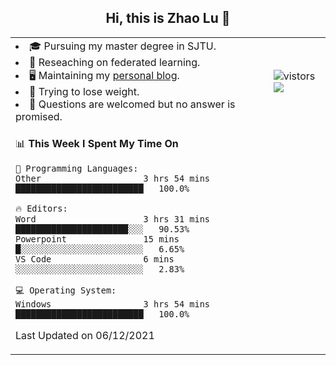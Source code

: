 <h2 align="center"> Hi, this is Zhao Lu 👋</h2>

<table style="overflow:hidden;">
    <tr> 
        <td>
            <li>🎓 Pursuing my master degree in SJTU.</li>
            <li>🌱 Reseaching on federated learning.</li>
            <li>🖥️ Maintaining my <a href="https://ifarewell.xyz">personal blog</a>.</li>
            <li>💪 Trying to lose weight.</li>
            <li>💬 Questions are welcomed but no answer is promised.</li> 
        </td>
        <td>
            <img src="https://visitor-badge.glitch.me/badge?page_id=ifarewell" alt="vistors" />
        <br>
          <img src="https://github-readme-stats.vercel.app/api?username=ifarewell&theme=graywhite&hide=prs,contribs&show_icons=true&hide_border=true&icon_color=CE1D2D&text_color=718096&bg_color=ffffff&hide_title=true" />
        </td>
    </tr>
    <tr>
        <td colspan="2">
            
<!--START_SECTION:waka-->
📊 **This Week I Spent My Time On** 

```text
💬 Programming Languages: 
Other                    3 hrs 54 mins       █████████████████████████   100.0%

🔥 Editors: 
Word                     3 hrs 31 mins       ██████████████████████░░░   90.53% 
Powerpoint               15 mins             █░░░░░░░░░░░░░░░░░░░░░░░░   6.65% 
VS Code                  6 mins              ░░░░░░░░░░░░░░░░░░░░░░░░░   2.83%

💻 Operating System: 
Windows                  3 hrs 54 mins       █████████████████████████   100.0%

```


 Last Updated on 06/12/2021
<!--END_SECTION:waka-->
            
</td></tr>
</table>

